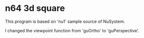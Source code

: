 # n64 3d square

This program is based on 'nu1' sample source of NuSystem.  

I changed the viewpoint function from 'guOrtho' to 'guPerspective'.
